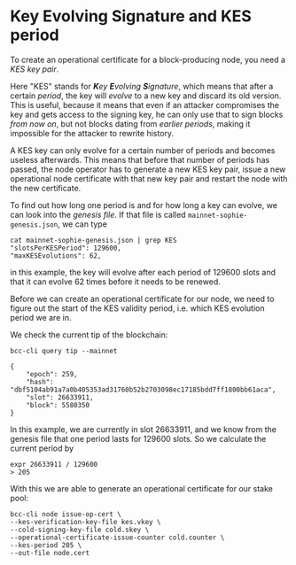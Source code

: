 # Key Evolving Signature and KES period

To create an operational certificate for a block-producing node, you need a _KES key pair_.

Here "KES" stands for _**K**ey **E**volving **S**ignature_, which means that after a certain _period_, the key will _evolve_ to a new key
and discard its old version. This is useful, because it means that even if an attacker compromises the key and gets access to the signing key,
he can only use that to sign blocks _from now on_, but not blocks dating from _earlier periods_, making it impossible for the attacker to rewrite history.

A KES key can only evolve for a certain number of periods and becomes useless afterwards.
This means that before that number of periods has passed, the node operator has to generate a new KES key pair, issue a new operational node certificate with that new key pair and restart the node with the new certificate.

To find out how long one period is and for how long a key can evolve, we can look into the _genesis file_. If that file is called `mainnet-sophie-genesis.json`,
we can type

    cat mainnet-sophie-genesis.json | grep KES
    "slotsPerKESPeriod": 129600,
    "maxKESEvolutions": 62,

in this example, the key will evolve after each period of 129600 slots and that it can evolve 62 times before it needs to be renewed.

Before we can create an operational certificate for our node, we need to figure out the start of the KES validity period, i.e. which KES evolution period we are in.

We check the current tip of the blockchain:

    bcc-cli query tip --mainnet

    {
        "epoch": 259,
        "hash": "dbf5104ab91a7a0b405353ad31760b52b2703098ec17185bdd7ff1800bb61aca",
        "slot": 26633911,
        "block": 5580350
    }

In this example, we are currently in slot 26633911, and we know from the genesis file that one period lasts for 129600 slots. So we calculate the current period by

    expr 26633911 / 129600
    > 205

With this we are able to generate an operational certificate for our stake pool:

    bcc-cli node issue-op-cert \
    --kes-verification-key-file kes.vkey \
    --cold-signing-key-file cold.skey \
    --operational-certificate-issue-counter cold.counter \
    --kes-period 205 \
    --out-file node.cert
